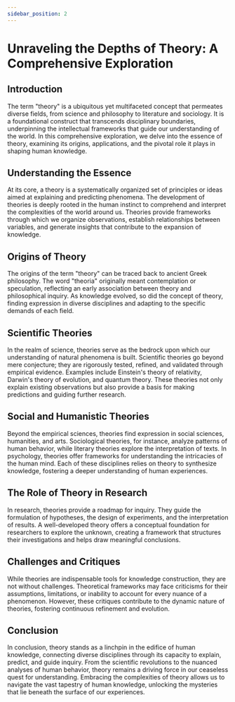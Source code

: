 ```yaml
---
sidebar_position: 2
---
```

# Unraveling the Depths of Theory: A Comprehensive Exploration

## Introduction

The term "theory" is a ubiquitous yet multifaceted concept that permeates diverse fields, from science and philosophy to literature and sociology. It is a foundational construct that transcends disciplinary boundaries, underpinning the intellectual frameworks that guide our understanding of the world. In this comprehensive exploration, we delve into the essence of theory, examining its origins, applications, and the pivotal role it plays in shaping human knowledge.

## Understanding the Essence

At its core, a theory is a systematically organized set of principles or ideas aimed at explaining and predicting phenomena. The development of theories is deeply rooted in the human instinct to comprehend and interpret the complexities of the world around us. Theories provide frameworks through which we organize observations, establish relationships between variables, and generate insights that contribute to the expansion of knowledge.

## Origins of Theory

The origins of the term "theory" can be traced back to ancient Greek philosophy. The word "theoria" originally meant contemplation or speculation, reflecting an early association between theory and philosophical inquiry. As knowledge evolved, so did the concept of theory, finding expression in diverse disciplines and adapting to the specific demands of each field.

## Scientific Theories

In the realm of science, theories serve as the bedrock upon which our understanding of natural phenomena is built. Scientific theories go beyond mere conjecture; they are rigorously tested, refined, and validated through empirical evidence. Examples include Einstein's theory of relativity, Darwin's theory of evolution, and quantum theory. These theories not only explain existing observations but also provide a basis for making predictions and guiding further research.

## Social and Humanistic Theories

Beyond the empirical sciences, theories find expression in social sciences, humanities, and arts. Sociological theories, for instance, analyze patterns of human behavior, while literary theories explore the interpretation of texts. In psychology, theories offer frameworks for understanding the intricacies of the human mind. Each of these disciplines relies on theory to synthesize knowledge, fostering a deeper understanding of human experiences.

## The Role of Theory in Research

In research, theories provide a roadmap for inquiry. They guide the formulation of hypotheses, the design of experiments, and the interpretation of results. A well-developed theory offers a conceptual foundation for researchers to explore the unknown, creating a framework that structures their investigations and helps draw meaningful conclusions.

## Challenges and Critiques

While theories are indispensable tools for knowledge construction, they are not without challenges. Theoretical frameworks may face criticisms for their assumptions, limitations, or inability to account for every nuance of a phenomenon. However, these critiques contribute to the dynamic nature of theories, fostering continuous refinement and evolution.

## Conclusion

In conclusion, theory stands as a linchpin in the edifice of human knowledge, connecting diverse disciplines through its capacity to explain, predict, and guide inquiry. From the scientific revolutions to the nuanced analyses of human behavior, theory remains a driving force in our ceaseless quest for understanding. Embracing the complexities of theory allows us to navigate the vast tapestry of human knowledge, unlocking the mysteries that lie beneath the surface of our experiences.
